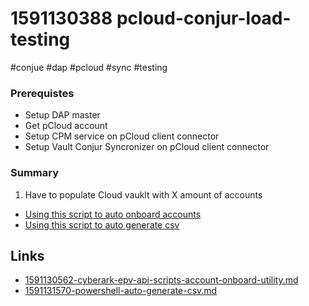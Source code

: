 # 1591130388 pcloud-conjur-load-testing
#conjue #dap #pcloud #sync #testing

### Prerequistes
- Setup DAP master
- Get pCloud account
- Setup CPM service on pCloud client connector
- Setup Vault Conjur Syncronizer on pCloud client connector



### Summary
1. Have to populate Cloud vauklt with X amount of accounts
  - [Using this script to auto onboard accounts](1591130562-cyberark-epv-api-scripts-account-onboard-utility.md)
  - [Using this script to auto generate csv](1591131570-powershell-auto-generate-csv.md)




## Links
- [1591130562-cyberark-epv-api-scripts-account-onboard-utility.md](1591130562-cyberark-epv-api-scripts-account-onboard-utility.md)
- [1591131570-powershell-auto-generate-csv.md](1591131570-powershell-auto-generate-csv.md)
